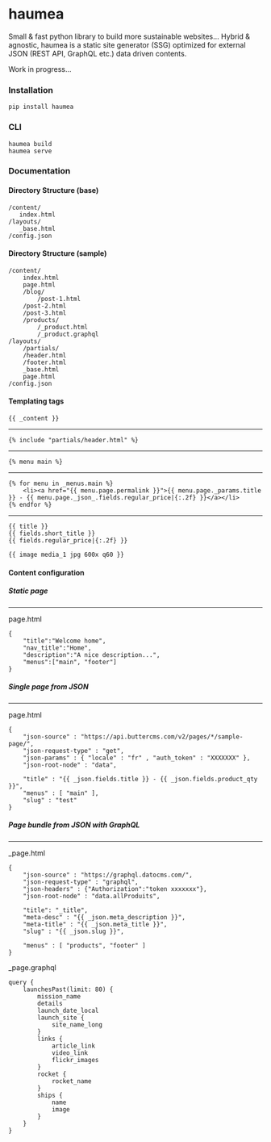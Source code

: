 # haumea

Small &amp; fast python library to build more sustainable websites... 
Hybrid & agnostic, haumea is a static site generator (SSG) optimized for external JSON (REST API, GraphQL etc.) data driven contents. 

Work in progress...

### Installation

    pip install haumea

### CLI

	haumea build
	haumea serve

### Documentation 

#### Directory Structure (base)

	/content/
	   index.html
	/layouts/
	   _base.html
	/config.json


#### Directory Structure (sample)


	/content/
	    index.html
	    page.html
	    /blog/              
	        /post-1.html   
		/post-2.html   
		/post-3.html   
	    /products/        
			/_product.html 
			/_product.graphql
	/layouts/
	    /partials/
		/header.html
		/footer.html
	    _base.html
	    page.html
	/config.json


#### Templating tags

	{{ _content }}
------------
	{% include "partials/header.html" %}
------------
	{% menu main %}
------------
	{% for menu in _menus.main %}
	    <li><a href="{{ menu.page.permalink }}">{{ menu.page._params.title }} - {{ menu.page._json_.fields.regular_price|{:.2f} }}</a></li>
	{% endfor %}
------------
	{{ title }}
	{{ fields.short_title }}
	{{ fields.regular_price|{:.2f} }}

	{{ image media_1 jpg 600x q60 }}

#### Content configuration 


##### Static page
------------

page.html

	{
	    "title":"Welcome home",
		"nav_title":"Home",
	    "description":"A nice description...",
	    "menus":["main", "footer"]
	}



##### Single page from JSON
------------

page.html

	{
		"json-source" : "https://api.buttercms.com/v2/pages/*/sample-page/",
		"json-request-type" : "get",
		"json-params" : { "locale" : "fr" , "auth_token" : "XXXXXXX" },
		"json-root-node" : "data", 

		"title" : "{{ _json.fields.title }} - {{ _json.fields.product_qty }}",
		"menus" : [ "main" ],
		"slug" : "test"
	}


##### Page bundle from JSON with GraphQL
------------

_page.html 

	{
		"json-source" : "https://graphql.datocms.com/",
		"json-request-type" : "graphql",
		"json-headers" : {"Authorization":"token xxxxxxx"},
		"json-root-node" : "data.allProduits", 

		"title": "_title",
		"meta-desc" : "{{ _json.meta_description }}",
		"meta-title" : "{{ _json.meta_title }}",
		"slug" : "{{ _json.slug }}",

		"menus" : [ "products", "footer" ]
	}


_page.graphql

	query {
		launchesPast(limit: 80) { 
			mission_name 
			details
			launch_date_local 
			launch_site { 
				site_name_long 
			} 
			links { 
				article_link 
				video_link 
				flickr_images
			} 
			rocket { 
				rocket_name 
			} 
			ships { 
				name 
				image 
			}
		}
	}
